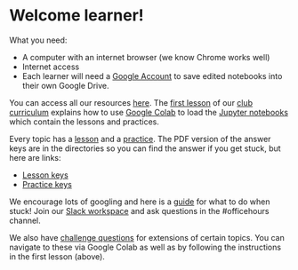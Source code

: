 # Welcome learner!

What you need:
- A computer with an internet browser (we know Chrome works well)  
- Internet access  
-  Each learner will need a [Google Account](https://support.google.com/accounts/answer/27441?hl=en) to save edited notebooks into their own Google Drive.  

You can access all our resources [here](https://github.com/GWC-DCMB/GWC-DCMB). 
The [first lesson](https://github.com/GWC-DCMB/ClubCurriculum/blob/master/Lessons/Lesson01_Jupyter-Setup.md) of our [club curriculum](https://github.com/GWC-DCMB/ClubCurriculum) explains how to use [Google Colab](https://colab.research.google.com) to load the [Jupyter notebooks](https://jupyter.org) which contain the lessons and practices.

Every topic has a [lesson](https://github.com/GWC-DCMB/ClubCurriculum/tree/master/Lessons) and a [practice](https://github.com/GWC-DCMB/ClubCurriculum/tree/master/Practices). The PDF version of the answer keys are in the directories so you can find the answer if you get stuck, but here are links: 
- [Lesson keys](https://github.com/GWC-DCMB/ClubCurriculum/tree/master/Lessons/_Keys/pdf)
- [Practice keys](https://github.com/GWC-DCMB/ClubCurriculum/tree/master/Practices/_Keys/pdf)

We encourage lots of googling and here is a [guide](https://github.com/GWC-DCMB/GWC-DCMB/blob/master/troubleshooting-checklist.md) for what to do when stuck! Join our [Slack workspace](https://join.slack.com/t/dcmbgirlswhocode/shared_invite/zt-cl70c3pu-l61UdX4p~NwFtu0fMRim2g) and ask questions in the #officehours channel.  

We also have [challenge questions](https://github.com/GWC-DCMB/challengeQuestions/tree/master/questions) for extensions of certain topics. You can navigate to these via Google Colab as well as by following the instructions in the first lesson (above).
